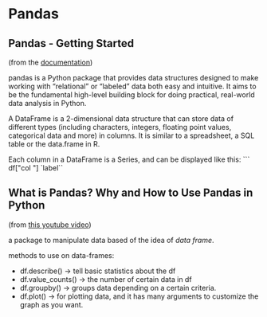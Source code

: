 # Pandas

## Pandas - Getting Started
(from the [documentation](https://pandas.pydata.org/pandas-docs/stable/getting_started/intro_tutorials/index.html))

pandas is a Python package that provides data structures designed to make working with “relational” or “labeled” data both easy and intuitive. It aims to be the fundamental high-level building block for doing practical, real-world data analysis in Python.

A DataFrame is a 2-dimensional data structure that can store data of different types (including characters, integers, floating point values, categorical data and more) in columns. It is similar to a spreadsheet, a SQL table or the data.frame in R.

Each column in a DataFrame is a Series, and can be displayed like this: ``` df["col "] `label``

## What is Pandas? Why and How to Use Pandas in Python 
(from [this youtube video](https://www.youtube.com/watch?v=dcqPhpY7tWk&t=391s))

a package to manipulate data based of the idea of _data frame_. 

methods to use on data-frames:
- df.describe()  -> tell basic statistics about the df
- df.value_counts()  -> the number of certain data in df
- df.groupby()  -> groups data depending on a certain criteria.
- df.plot()  -> for plotting data, and it has many arguments to customize the graph as you want.